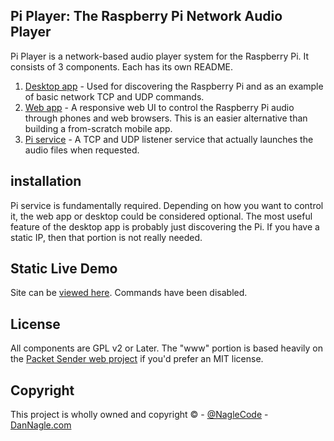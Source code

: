 ## Pi Player: The Raspberry Pi Network Audio Player

Pi Player is a network-based audio player system for the Raspberry Pi. It consists of 3 components. Each has its own README.

1. [Desktop app](desktop/) - Used for discovering the Raspberry Pi and as an example of basic network TCP and UDP commands.
1. [Web app](www/) - A responsive web UI to control the Raspberry Pi audio through phones and web browsers. This is an easier alternative than building a from-scratch mobile app.
1. [Pi service](pi/) - A TCP and UDP listener service that actually launches the audio files when requested.

## installation

Pi service is fundamentally required. Depending on how you want to control it, the web app or desktop could be considered optional. The most useful feature of the desktop app is probably just discovering the Pi. If you have a static IP, then that portion is not really needed.

## Static Live Demo

Site can be [viewed here](http://piplayer.naglecode.com/). Commands have been disabled.


## License
All components are GPL v2 or Later. The "www" portion is based heavily on the [Packet Sender web project](https://github.com/dannagle/PacketSender-Website) if you'd prefer an MIT license.


## Copyright

This project is wholly owned and copyright &copy;  -  [@NagleCode](http://twitter.com/NagleCode) - [DanNagle.com](http://DanNagle.com)  
